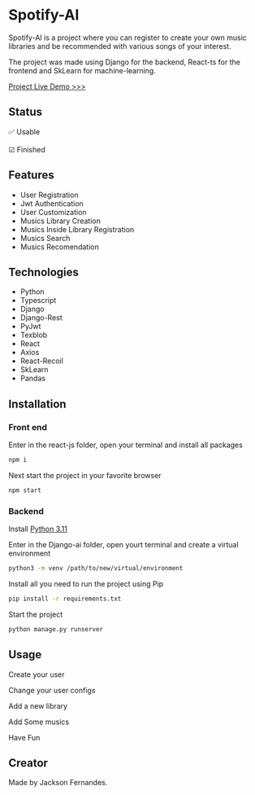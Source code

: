 # Spotify-AI

Spotify-AI is a project where you can register to create your own music libraries and be recommended with various songs of your interest.

The project was made using Django for the backend, React-ts for the frontend and SkLearn for machine-learning.

[Project Live Demo >>>](https://spotify-ai-frontend-cb39i4imf-jackson-fernandes.vercel.app/#readme)

## Status
✅ Usable </br></br>
☑ Finished

## Features
- User Registration
- Jwt Authentication
- User Customization
- Musics Library Creation
- Musics Inside Library Registration
- Musics Search
- Musics Recomendation

## Technologies
- Python
- Typescript
- Django
- Django-Rest
- PyJwt
- Texblob
- React
- Axios
- React-Recoil
- SkLearn
- Pandas


## Installation

### Front end
Enter in the react-js folder, open your terminal and install all packages
```bash
npm i
```

Next start the project in your favorite browser
```bash
npm start
```

### Backend
Install [Python 3.11](https://www.python.org/downloads/#readme)

Enter in the Django-ai folder, open yourt terminal and create a virtual environment
```bash
python3 -m venv /path/to/new/virtual/environment
```

Install all you need to run the project using Pip
```bash
pip install -r requirements.txt
```

Start the project
```bash
python manage.py runserver
```

## Usage

Create your user

Change your user configs

Add a new library

Add Some musics

Have Fun

## Creator

Made by Jackson Fernandes.
